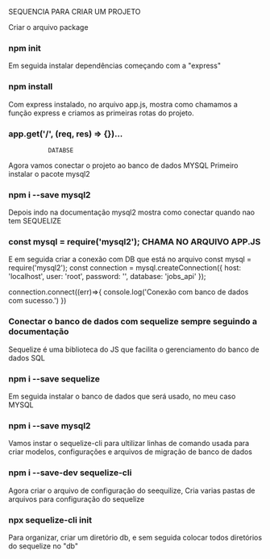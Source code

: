SEQUENCIA PARA CRIAR UM PROJETO

Criar o arquivo package
### npm init

Em seguida instalar dependências começando com a "express"
### npm install

Com express instalado, no arquivo app.js, mostra como chamamos a função express e criamos as primeiras rotas do projeto.
### app.get('/', (req, res) => {})...

               DATABSE
Agora vamos conectar o projeto ao banco de dados MYSQL
Primeiro instalar o pacote mysql2
### npm i --save mysql2

Depois indo na documentação mysql2 mostra como conectar quando nao tem SEQUELIZE
### const mysql = require('mysql2'); CHAMA NO ARQUIVO APP.JS
E em seguida criar a conexão com DB que está no arquivo
const mysql = require('mysql2');
const connection = mysql.createConnection({
   host: 'localhost',
   user: 'root',
   password: '',
   database: 'jobs_api'
});

connection.connect((err)=>{
   console.log('Conexão com banco de dados com sucesso.')
})


### Conectar o banco de dados com sequelize sempre seguindo a documentação
Sequelize é uma biblioteca do JS que facilita o gerenciamento do banco de dados SQL
### npm i --save sequelize
Em seguida instalar o banco de dados que será usado, no meu caso MYSQL
### npm i --save mysql2

Vamos instar o sequelize-cli para ultilizar linhas de comando usada para criar modelos,
configurações e arquivos de migração de banco de dados
### npm i --save-dev sequelize-cli

Agora criar o arquivo de configuração do seequilize, Cria varias pastas de arquivos para configuração do sequelize
### npx sequelize-cli init

Para organizar, criar um diretório db, e sem seguida colocar todos diretórios do sequelize no "db"
